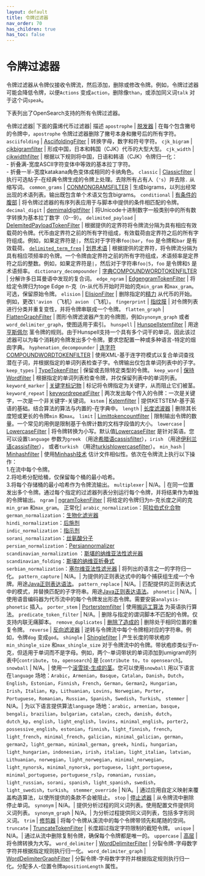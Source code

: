 ```yaml
---
layout: default
title: 令牌过滤器
nav_order: 70
has_children: true
has_toc: false
---
```


# 令牌过滤器

令牌过滤器从令牌仪接收令牌流，然后添加，删除或修改令牌。例如，令牌过滤器可能会降低令牌，以便`Actions` 变成`action`，删除像`than`，或添加同义词`talk` 对于这个词`speak`。

下表列出了OpenSearch支持的所有令牌过滤器。

令牌过滤器| 下面的露烯代币过滤器|  描述
`apostrophe` | [脱发器](https://lucene.apache.org/core/8_7_0/analyzers-common/org/apache/lucene/analysis/tr/ApostropheFilter.html) | 在每个包含撇号的令牌中，`apostrophe` 令牌过滤器删除了撇号本身和撇号后的所有字符。
`asciifolding` | [AsciifoldingFilter](https://lucene.apache.org/core/8_7_0/analyzers-common/org/apache/lucene/analysis/miscellaneous/ASCIIFoldingFilter.html) | 转换字母，数字和符号字符。
`cjk_bigram` | [cjkbigramfilter](https://lucene.apache.org/core/8_7_0/analyzers-common/org/apache/lucene/analysis/cjk/CJKBigramFilter.html) | 形成中国，日本和韩国（CJK）代币的大型大型。
`cjk_width` | [cjkwidthfilter](https://lucene.apache.org/core/8_7_0/analyzers-common/org/apache/lucene/analysis/cjk/CJKWidthFilter.html) | 根据以下规则将中国，日语和韩语（CJK）令牌归一化：<br>- 折叠满-宽度ASCII字符变体中等效的基本拉丁字符。<br>- 折叠一半-宽度katakana角色变体成相同的卡纳角色。
`classic` | [Classicfilter](https://lucene.apache.org/core/8_7_0/analyzers-common/org/apache/lucene/analysis/standard/ClassicFilter.html) | 执行可选帖子-在经典令牌生成的令牌上处理。去除所有占有人（`'s`）并去除`.` 从缩写词。
`common_grams` | [CONMONGRAMSFILTER](https://lucene.apache.org/core/8_7_0/analyzers-common/org/apache/lucene/analysis/commongrams/CommonGramsFilter.html) | 生成bigrams，以列出经常出现的术语列表。输出既包含单个术语又包含bigrams。
`conditional` | [有条件的腹部](https://lucene.apache.org/core/8_7_0/analyzers-common/org/apache/lucene/analysis/miscellaneous/ConditionalTokenFilter.html) | 将令牌过滤器的有序列表应用于与脚本中提供的条件相匹配的令牌。
`decimal_digit` | [demimaldigitfilter](https://lucene.apache.org/core/8_7_0/analyzers-common/org/apache/lucene/analysis/core/DecimalDigitFilter.html) | 将Unicode十进制数字一般类别中的所有数字转换为基本拉丁数字（0--9）。
`delimited_payload` | [DelemitedPayloadTokenFilter](https://lucene.apache.org/core/8_7_0/analyzers-common/org/apache/lucene/analysis/payloads/DelimitedPayloadTokenFilter.html) | 根据提供的定界符将令牌流分隔为具有相应有效载荷的令牌。代币由定界符之前的所有字符组成，有效载荷由定界符之后的所有字符组成。例如，如果定界符是`|`，然后对于字符串`foo|bar`，`foo` 是令牌和`bar` 是有效载荷。
[`delimited_term_freq`]({{site.url}}{{site.baseurl}}/analyzers/token-filters/delimited-term-frequency/) | [划界术语](https://lucene.apache.org/core/9_7_0/analysis/common/org/apache/lucene/analysis/miscellaneous/DelimitedTermFrequencyTokenFilter.html) | 根据提供的定界符，将令牌流分隔为具有相应项频率的令牌。一个令牌由定界符之前的所有字符组成，术语频率是定界符之后的整数。例如，如果定界符是`|`，然后对于字符串`foo|5`，`foo` 是令牌和`5` 是术语频率。
`dictionary_decompounder` | [字典COMPOUNDWORDTOKENFILTER](https://lucene.apache.org/core/8_7_0/analyzers-common/org/apache/lucene/analysis/compound/DictionaryCompoundWordTokenFilter.html) | 分解许多日耳曼语中发现的复合词。
`edge_ngram` | [EdgengramTokenFilter](https://lucene.apache.org/core/8_7_0/analyzers-common/org/apache/lucene/analysis/ngram/EdgeNGramTokenFilter.html) | 将给定令牌归为toge Edge n-克（n-从代币开始时开始的克`min_gram` 和`max_gram`。可选，保留原始令牌。
`elision` | [ElisionFilter](https://lucene.apache.org/core/8_7_0/analyzers-common/org/apache/lucene/analysis/util/ElisionFilter.html) | 删除指定的[精力](https://en.wikipedia.org/wiki/Elision) 从代币的开始。例如，更改`l'avion` （飞机）`avion` （飞机）。
`fingerprint` | [指纹膜](https://lucene.apache.org/core/8_7_0/analyzers-common/org/apache/lucene/analysis/miscellaneous/FingerprintFilter.html) | 对令牌列表进行分类并重复变性，并将令牌串联成一个令牌。
`flatten_graph` | [FlattenGraphFilter](https://lucene.apache.org/core/8_7_0/analyzers-common/org/apache/lucene/analysis/core/FlattenGraphFilter.html) | 图形令牌滤波器产生的令牌图，例如`synonym_graph` 或者`word_delimiter_graph`，使图适用于索引。
`hunspell` | [Hunspellstemfilter](https://lucene.apache.org/core/8_7_0/analyzers-common/org/apache/lucene/analysis/hunspell/HunspellStemFilter.html) | 用途[亨斯佩尔](https://en.wikipedia.org/wiki/Hunspell) 茎令牌的规则。由于Hunspell支持一个具有多个词干的单词，因此该过滤器可以为每个消耗的令牌发出多个令牌。要求您配置一种或多种语言-特定的烟囱字典。
`hyphenation_decompounder` | [连字符COMPOUNDWORDTOKENFILTER](https://lucene.apache.org/core/9_8_0/analysis/common/org/apache/lucene/analysis/compound/HyphenationCompoundWordTokenFilter.html) | 使用XML-基于连字符模式以复合单词查找潜在子词，并根据指定的单词列表检查子字。令牌输出仅包含单词列表中的子字。
`keep_types` | [TypeTokenFilter](https://lucene.apache.org/core/8_7_0/analyzers-common/org/apache/lucene/analysis/core/TypeTokenFilter.html) | 保留或去除特定类型的令牌。
`keep_word` | [保持Wordfilter](https://lucene.apache.org/core/8_7_0/analyzers-common/org/apache/lucene/analysis/miscellaneous/KeepWordFilter.html) | 根据指定的单词列表检查令牌，并仅保留列表中的单词列表。
`keyword_marker` | [关键字标记物](https://lucene.apache.org/core/8_7_0/analyzers-common/org/apache/lucene/analysis/miscellaneous/KeywordMarkerFilter.html) | 标记将令牌指定为关键字，从而阻止它们被茎。
`keyword_repeat` | [keywordrepeatFilter](https://lucene.apache.org/core/8_7_0/analyzers-common/org/apache/lucene/analysis/miscellaneous/KeywordRepeatFilter.html) | 两次发出每个传入的令牌：一次是关键字，一次是一个非关键字-关键词。
`kstem` | [Kstemfilter](https://lucene.apache.org/core/8_7_0/analyzers-common/org/apache/lucene/analysis/en/KStemFilter.html) | 提供KETSTEM-基于英语的基础。结合算法的算法与内置的-在字典中。
`length` | [长度滤波器](https://lucene.apache.org/core/8_7_0/analyzers-common/org/apache/lucene/analysis/miscellaneous/LengthFilter.html) | 删除其长度短或更长的令牌`min` 和`max`。
`limit` | [Limittokencountfilter](https://lucene.apache.org/core/8_7_0/analyzers-common/org/apache/lucene/analysis/miscellaneous/LimitTokenCountFilter.html) | 限制输出令牌的数量。一个常见的用例是限制基于令牌计数的文档字段值的大小。
`lowercase` | [LowercaseFilter](https://lucene.apache.org/core/8_7_0/analyzers-common/org/apache/lucene/analysis/core/LowerCaseFilter.html) | 将令牌转换为小写。默认值[LowercaseFilter](https://lucene.apache.org/core/8_7_0/analyzers-common/org/apache/lucene/analysis/core/LowerCaseFilter.html) 是针对英语。您可以设置`language` 参数为`greek` （用途[希腊语cassisfilter](https://lucene.apache.org/core/8_7_0/analyzers-common/org/apache/lucene/analysis/el/GreekLowerCaseFilter.html)），`irish` （用途[伊利兰语cassisfilter](https://lucene.apache.org/core/8_7_0/analyzers-common/org/apache/lucene/analysis/ga/IrishLowerCaseFilter.html)）， 或者`turkish` （用途[turkishlowercasefilter](https://lucene.apache.org/core/8_7_0/analyzers-common/org/apache/lucene/analysis/tr/TurkishLowerCaseFilter.html)）。
`min_hash` | [Minhashfilter](https://lucene.apache.org/core/8_7_0/analyzers-common/org/apache/lucene/analysis/minhash/MinHashFilter.html) | 使用[Minhash技术](https://en.wikipedia.org/wiki/MinHash) 估计文件相似性。依次在令牌流上执行以下操作：<br> 1.在流中每个令牌。<br> 2.将哈希分配给桶，仅保留每个桶的最小哈希。<br> 3.将每个存储桶的最小哈希作为令牌流输出。
`multiplexer` | N/A。| 在同一位置发出多个令牌。通过每个指定的过滤器列表分别运行每个令牌，并将结果作为单独的令牌输出。
`ngram` | [ngramTokenFilter](https://lucene.apache.org/core/8_7_0/analyzers-common/org/apache/lucene/analysis/ngram/NGramTokenFilter.html) | 将给定的令牌归为n-克长度之间的克`min_gram` 和`max_gram`。
正常化| `arabic_normalization`：[阿拉伯式化合物](https://lucene.apache.org/core/8_7_0/analyzers-common/org/apache/lucene/analysis/ar/ArabicNormalizer.html) <br>`german_normalization`：[生物化滤光器](https://lucene.apache.org/core/8_7_0/analyzers-common/org/apache/lucene/analysis/de/GermanNormalizationFilter.html) <br>`hindi_normalization`：[后施剂](https://lucene.apache.org/core/8_7_0/analyzers-common/org/apache/lucene/analysis/hi/HindiNormalizer.html) <br>`indic_normalization`：[指示剂](https://lucene.apache.org/core/8_7_0/analyzers-common/org/apache/lucene/analysis/in/IndicNormalizer.html) <br>`sorani_normalization`：[丝氨酸分子](https://lucene.apache.org/core/8_7_0/analyzers-common/org/apache/lucene/analysis/ckb/SoraniNormalizer.html) <br>`persian_normalization`：[Persiannormalizer](https://lucene.apache.org/core/8_7_0/analyzers-common/org/apache/lucene/analysis/fa/PersianNormalizer.html) <br>`scandinavian_normalization` ：[斯堪的纳维亚法性滤光器](https://lucene.apache.org/core/8_7_0/analyzers-common/org/apache/lucene/analysis/miscellaneous/ScandinavianNormalizationFilter.html) <br>`scandinavian_folding`：[斯堪的纳维亚折叠式](https://lucene.apache.org/core/8_7_0/analyzers-common/org/apache/lucene/analysis/miscellaneous/ScandinavianFoldingFilter.html) <br>`serbian_normalization`：[塞尔维亚法性滤光器](https://lucene.apache.org/core/8_7_0/analyzers-common/org/apache/lucene/analysis/sr/SerbianNormalizationFilter.html) | 将列出的语言之一的字符归一化。
`pattern_capture` | N/A。| 为提供的正则表达式中的每个捕获组生成一个令牌。用途[Java正则表达语法](https://docs.oracle.com/javase/8/docs/api/java/util/regex/Pattern.html)。
`pattern_replace` | N/A。| 匹配提供的正则表达式中的模式，并替换匹配的子字符串。用途[Java正则表达语法](https://docs.oracle.com/javase/8/docs/api/java/util/regex/Pattern.html)。
`phonetic` | N/A。| 使用语音编码器为代币流中的每个令牌发出形态令牌。需要安装`analysis-phonetic` 插入。
`porter_stem` | [Porterstemfilter](https://lucene.apache.org/core/8_7_0/analyzers-common/org/apache/lucene/analysis/en/PorterStemFilter.html) | 使用[搬运工算法](https://tartarus.org/martin/PorterStemmer/) 为英语执行算法。
`predicate_token_filter` | N/A。| 删除与指定的谓词脚本不匹配的令牌。仅支持内联无痛脚本。
`remove_duplicates` | [删除了造成的](https://lucene.apache.org/core/8_7_0/analyzers-common/org/apache/lucene/analysis/miscellaneous/RemoveDuplicatesTokenFilter.html) | 删除处于相同位置的重复令牌。
`reverse` | [反向滤波器](https://lucene.apache.org/core/8_7_0/analyzers-common/org/apache/lucene/analysis/reverse/ReverseStringFilter.html) | 逆转与令牌流中每个令牌相对应的字符串。例如，令牌`dog` 变成`god`。
`shingle` | [Shinglefilter](https://lucene.apache.org/core/8_7_0/analyzers-common/org/apache/lucene/analysis/shingle/ShingleFilter.html) | 产生长度的带状疱疹`min_shingle_size` 和`max_shingle_size` 对于令牌流中的令牌。带状疱疹类似于n-克，但适用于单词而不是字母。例如，两个-单词带状的单词添加到umigram的列表中[`contribute`，`to`，`opensearch`] 是 [`contribute to`，`to opensearch`]。
`snowball` | N/A。| 使用一个[滚雪球-生成的茎](https://snowballstem.org/)。您可以使用`snowball` 用以下语言在`language` 场地：`Arabic`，`Armenian`，`Basque`，`Catalan`，`Danish`，`Dutch`，`English`，`Estonian`，`Finnish`，`French`，`German`，`German2`，`Hungarian`，`Irish`，`Italian`，`Kp`，`Lithuanian`，`Lovins`，`Norwegian`，`Porter`，`Portuguese`，`Romanian`，`Russian`，`Spanish`，`Swedish`，`Turkish`。
`stemmer` | N/A。| 为以下语言提供算法`language` 场地：`arabic`，`armenian`，`basque`，`bengali`，`brazilian`，`bulgarian`，`catalan`，`czech`，`danish`，`dutch`，`dutch_kp`，`english`，`light_english`，`lovins`，`minimal_english`，`porter2`，`possessive_english`，`estonian`，`finnish`，`light_finnish`，`french`，`light_french`，`minimal_french`，`galician`，`minimal_galician`，`german`，`german2`，`light_german`，`minimal_german`，`greek`，`hindi`，`hungarian`，`light_hungarian`，`indonesian`，`irish`，`italian`，`light_italian`，`latvian`，`Lithuanian`，`norwegian`，`light_norwegian`，`minimal_norwegian`，`light_nynorsk`，`minimal_nynorsk`，`portuguese`，`light_portuguese`，`minimal_portuguese`，`portuguese_rslp`，`romanian`，`russian`，`light_russian`，`sorani`，`spanish`，`light_spanish`，`swedish`，`light_swedish`，`turkish`。
`stemmer_override` | N/A。| 通过应用自定义映射来覆盖构造算法，以使所提供的条款不会被阻止。
`stop` | [停止滤器](https://lucene.apache.org/core/8_7_0/core/org/apache/lucene/analysis/StopFilter.html) | 从令牌流中删除停止单词。
`synonym` | N/A。| 提供分析过程的同义词列表。使用配置文件提供同义词列表。
`synonym_graph` | N/A。| 为分析过程提供同义词列表，包括多字形同义词。
`trim` | [修剪器](https://lucene.apache.org/core/8_7_0/analyzers-common/org/apache/lucene/analysis/miscellaneous/TrimFilter.html) | 将每个令牌从溪流中的每个令牌带领先和尾随的空间。
`truncate` | [TruncateTokenFilter](https://lucene.apache.org/core/8_7_0/analyzers-common/org/apache/lucene/analysis/miscellaneous/TruncateTokenFilter.html) | 长度超过指定字符限制的截短令牌。
`unique` | N/A。| 通过从流中删除复制令牌，确保每个令牌都是唯一的。
`uppercase` | [高层](https://lucene.apache.org/core/8_7_0/analyzers-common/org/apache/lucene/analysis/core/LowerCaseFilter.html) | 将令牌转换为大写。
`word_delimiter` | [WordDelimiterFilter](https://lucene.apache.org/core/8_7_0/analyzers-common/org/apache/lucene/analysis/miscellaneous/WordDelimiterFilter.html) | 分裂令牌-字母数字字符并根据指定规则执行归一化。
`word_delimiter_graph` | [WordDelimiterGraphFilter](https://lucene.apache.org/core/8_7_0/analyzers-common/org/apache/lucene/analysis/miscellaneous/WordDelimiterGraphFilter.html) | 分裂令牌-字母数字字符并根据指定规则执行归一化。分配多人-位置令牌a`positionLength` 属性。

